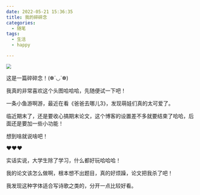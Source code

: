 ```yaml
---
date: 2022-05-21 15:36:35
title: 我的碎碎念
categories:
  - 随笔
tags:
  - 生活
  - happy

---
```


<img src="https://wangyunzi.oss-cn-hangzhou.aliyuncs.com/article/%E7%AC%AC%E4%B8%80%E7%AF%87%E6%96%87%E7%AB%A0.jpg" style="zoom:80%;" />

这是一篇碎碎念！(❁´◡`❁)

我真的非常喜欢这个头图哈哈哈，先随便试一下吧！

一条小鱼游啊游，最近在看《爸爸去哪儿3》，发现萌娃们真的太可爱了。

临近期末了，还是要收心搞期末论文，这个博客的设置差不多就要结束了哈哈，后面还是要加一些小功能！

想到啥就说啥吧！

❤️❤️❤️

实话实说，大学生除了学习，什么都好玩哈哈哈！

我的论文该怎么做啊，根本想不出题目，真的好烦躁，论文把我杀了吧！

我发现这种字体适合写诗歌之类的，分开一点比较好看。



